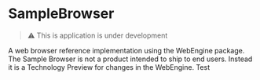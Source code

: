 # SampleBrowser

> ⚠️ This is application is under development

A web browser reference implementation using the WebEngine package. The Sample Browser is not a product intended to ship to end users. Instead it is a Technology Preview for changes in the WebEngine.
Test